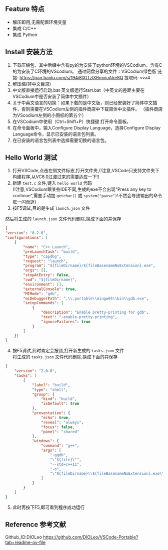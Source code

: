 ## Feature 特点  
* 解压即用,无需配置环境变量
* 集成 C/C++
* 集成 Python

## Install 安装方法
1. 下载压缩包，其中后缀中含有py的为安装了python环境的VSCodium，含有C的为安装了C环境的VScodium。
通过网盘分享的文件：VSCodium绿色版
链接: https://pan.baidu.com/s/194i8lXtTzlXBmviuAlre8Q
提取码: vva4
3. 解压缩(非中文目录)  
4. 中文版直接运行启动.bat 英文版运行Start.bat（中英文的差距主要在VSCodium中是否安装了简体中文插件）  
5. 关于中英文语言的切换：如果下载的是中文版，则已经安装好了简体中文插件，否则需要在VSCodium左侧的插件商店中下载简体中文插件。
（插件商店为VScodium左侧的小图标的第五个）
6. 在VSCodium中使用（Ctrl+Shift+P）快捷键 打开命令面板。
7. 在命令面板中，输入Configure Display Language，选择Configure Display Language命令，显示已安装的语言包列表。
8. 在已安装的语言包列表中选择需要切换的语言包。


## Hello World 测试
1. 打开VSCode,点击左侧文件标志,打开文件夹,(!注意,VSCode只支持文件夹下构建程序,从VC6.0过渡过来的需要适应一下!)  
2. 新建 `test.c` 文件,键入 `hello world` 代码  
(!注意,VSCodium跟某些IDE不同,生成的exe不会出现"Press any key to continue",需要手动加 `getchar()` 或 `system("pause")`!不然会导致输出的命令框一闪而逝)
3. 按F5调试,目的是生成 `launch.json` 文件  

然后将生成的 `launch.json` 文件代码删除,换成下面的并保存  
```json
{
"version": "0.2.0",
"configurations": [
    {
        "name": "C++ Launch",
        "preLaunchTask": "build",
        "type": "cppdbg",
        "request": "launch",
        "program": "${fileDirname}/${fileBasenameNoExtension}.exe",
        "args": [],
        "stopAtEntry": false,
        "cwd": "${fileDirname}",
        "environment": [],
        "externalConsole": true,
        "MIMode": "gdb",
        "miDebuggerPath": ".\\.portable\\mingw64\\bin\\gdb.exe",
        "setupCommands": [
            {
                "description": "Enable pretty-printing for gdb",
                "text": "-enable-pretty-printing",
                "ignoreFailures": true
            }
        ]
    }]
}
```  
4. 按F5调试,此时肯定会报错,打开新生成的 `tasks.json` 文件  
将生成的 `tasks.json` 文件代码删除,换成下面的并保存  
```json
{
    "version": "2.0.0",
    "tasks": [
        {
            "label": "build",
            "type": "shell",
            "group": {
                "kind": "build",
                "isDefault": true
            },
            "presentation": {
                "echo": true,
                "reveal": "always",
                "focus": false,
                "panel": "shared"
            },
            "windows": {
                "command": "g++",
                "args": [
                    "-ggdb",
                    "\"${file}\"",
                    "--std=c++11",
                    "-o",
                    "\"${fileDirname}\\${fileBasenameNoExtension}.exe\""
                ]
            }
        }
    ]
}
```  
5. 此时再按下F5,即可看到程序成功运行  


## Reference 参考文献
Github_ID:DIOLeo https://github.com/DIOLeo/VSCode-Portable?tab=readme-ov-file
